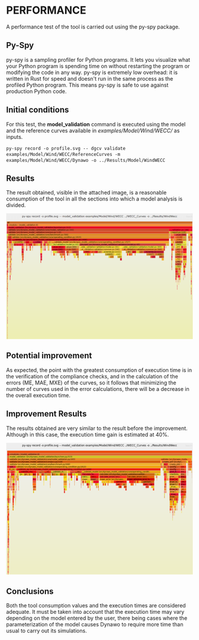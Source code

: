 # PERFORMANCE

A performance test of the tool is carried out using the py-spy package. 

## Py-Spy

py-spy is a sampling profiler for Python programs. It lets you visualize what your 
Python program is spending time on without restarting the program or modifying the 
code in any way. py-spy is extremely low overhead: it is written in Rust for speed 
and doesn't run in the same process as the profiled Python program. This means py-spy 
is safe to use against production Python code.

## Initial conditions

For this test, the **model_validation** command is executed using the model and the
reference curves available in *examples/Model/Wind/WECC/* as inputs.

```
py-spy record -o profile.svg -- dgcv validate examples/Model/Wind/WECC/ReferenceCurves -m examples/Model/Wind/WECC/Dynawo -o ../Results/Model/WindWECC
```

## Results

The result obtained, visible in the attached image, is a reasonable consumption of the 
tool in all the sections into which a model analysis is divided.

![image](init_profile.png "Profile")

## Potential improvement

As expected, the point with the greatest consumption of execution time is in the 
verification of the compliance checks, and in the calculation of the errors (ME, MAE, MXE) 
of the curves, so it follows that minimizing the number of curves used in the error 
calculations, there will be a decrease in the overall execution time.

## Improvement Results

The results obtained are very similar to the result before the improvement. Although 
in this case, the execution time gain is estimated at 40%.

![image](improvement_profile.png "Profile")

## Conclusions

Both the tool consumption values and the execution times are considered adequate. It must 
be taken into account that the execution time may vary depending on the model entered by 
the user, there being cases where the parameterization of the model causes Dynawo to require 
more time than usual to carry out its simulations.
